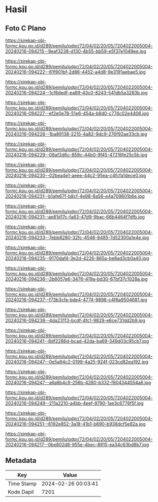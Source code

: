 # Hasil

## Foto C Plano

https://sirekap-obj-formc.kpu.go.id/d289/pemilu/pdpr/72/04/02/20/05/7204022005004-20240216-094215--9eaf3238-d130-4b55-bb59-e5f37e1049ee.jpg

https://sirekap-obj-formc.kpu.go.id/d289/pemilu/pdpr/72/04/02/20/05/7204022005004-20240216-094222--61f901bf-2d86-4452-a4d8-9e3191aebae5.jpg

https://sirekap-obj-formc.kpu.go.id/d289/pemilu/pdpr/72/04/02/20/05/7204022005004-20240216-094224--1cf6dedf-ea89-43c0-8243-541db5a3283b.jpg

https://sirekap-obj-formc.kpu.go.id/d289/pemilu/pdpr/72/04/02/20/05/7204022005004-20240216-094227--ef2e0e78-51e6-454a-b8d0-c774c02e4406.jpg

https://sirekap-obj-formc.kpu.go.id/d289/pemilu/pdpr/72/04/02/20/05/7204022005004-20240216-094228--1ba89138-2215-4a82-9dc9-276f92ae33cb.jpg

https://sirekap-obj-formc.kpu.go.id/d289/pemilu/pdpr/72/04/02/20/05/7204022005004-20240216-094229--08af2d6c-859c-44b0-9f45-47216fe25c5b.jpg

https://sirekap-obj-formc.kpu.go.id/d289/pemilu/pdpr/72/04/02/20/05/7204022005004-20240216-094230--02bea4e1-aeee-44c2-95ea-c4fcfa1dece0.jpg

https://sirekap-obj-formc.kpu.go.id/d289/pemilu/pdpr/72/04/02/20/05/7204022005004-20240216-094231--b1afe67f-b8cf-4e98-8a56-e4a709601b6e.jpg

https://sirekap-obj-formc.kpu.go.id/d289/pemilu/pdpr/72/04/02/20/05/7204022005004-20240216-094231--ae81d17c-fa83-47d9-9bac-66b4464f7dfb.jpg

https://sirekap-obj-formc.kpu.go.id/d289/pemilu/pdpr/72/04/02/20/05/7204022005004-20240216-094233--7ebb8280-32fc-4546-8485-7d52300a1e4e.jpg

https://sirekap-obj-formc.kpu.go.id/d289/pemilu/pdpr/72/04/02/20/05/7204022005004-20240216-094235--9170daf4-3e2d-4226-865a-be8ad3cb0a40.jpg

https://sirekap-obj-formc.kpu.go.id/d289/pemilu/pdpr/72/04/02/20/05/7204022005004-20240216-094236--2b6057e6-3476-419a-bd30-67bf37c1028a.jpg

https://sirekap-obj-formc.kpu.go.id/d289/pemilu/pdpr/72/04/02/20/05/7204022005004-20240216-094237--f73b3cfa-bde4-4774-9898-c4f6a9504681.jpg

https://sirekap-obj-formc.kpu.go.id/d289/pemilu/pdpr/72/04/02/20/05/7204022005004-20240216-094238--4da23113-bcdf-4fc1-9829-e6ce731dd2b9.jpg

https://sirekap-obj-formc.kpu.go.id/d289/pemilu/pdpr/72/04/02/20/05/7204022005004-20240216-094241--8df2286d-bcad-42da-ba69-349d03c95cb7.jpg

https://sirekap-obj-formc.kpu.go.id/d289/pemilu/pdpr/72/04/02/20/05/7204022005004-20240216-094247--0e5a94c2-0199-4a25-924f-023cd82ea192.jpg

https://sirekap-obj-formc.kpu.go.id/d289/pemilu/pdpr/72/04/02/20/05/7204022005004-20240216-094247--a6a8b4c9-256b-4280-b332-f804344554a6.jpg

https://sirekap-obj-formc.kpu.go.id/d289/pemilu/pdpr/72/04/02/20/05/7204022005004-20240216-094249--211a2210-a4bb-4eef-9790-1ae3c6776f5f.jpg

https://sirekap-obj-formc.kpu.go.id/d289/pemilu/pdpr/72/04/02/20/05/7204022005004-20240216-094251--6192e852-3a18-41b1-b690-b938dcf5e82a.jpg

https://sirekap-obj-formc.kpu.go.id/d289/pemilu/pdpr/72/04/02/20/05/7204022005004-20240216-094217--0be802d8-955e-4bec-8915-ea34c63bd8b7.jpg


## Metadata

| Key        | Value               |
| ---------- | ------------------- |
| Time Stamp | 2024-02-26 00:03:41 |
| Kode Dapil | 7201                |



